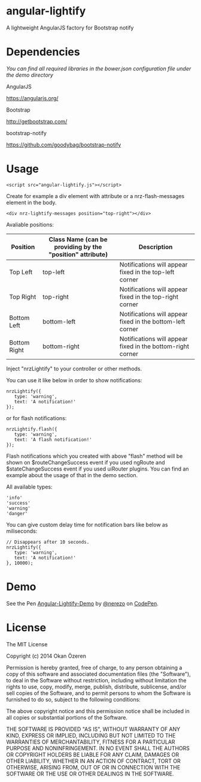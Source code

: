 angular-lightify
==============

A lightweight AngularJS factory for Bootstrap notify

Dependencies
==============

_You can find all required libraries in the bower.json configuration file under the demo directory_

AngularJS

https://angularjs.org/


Bootstrap

http://getbootstrap.com/


bootstrap-notify

https://github.com/goodybag/bootstrap-notify


Usage
==============

```
<script src="angular-lightify.js"></script>
```

Create for example a div element with attribute or a nrz-flash-messages element in the body.

```
<div nrz-lightify-messages position="top-right"></div>
```

Avaliable positions:

| Position      | Class Name (can be providing by the "position" attribute) | Description |
| ------------- | ------------- | ------------- |
| Top Left | top-left | Notifications will appear fixed in the top-left corner |
| Top Right | top-right | Notifications will appear fixed in the top-right corner |
| Bottom Left | bottom-left | Notifications will appear fixed in the bottom-left corner |
| Bottom Right | bottom-right | Notifications will appear fixed in the bottom-right corner |

Inject "nrzLightify" to your controller or other methods.

You can use it like below in order to show notifications:
```
nrzLightify({
   type: 'warning',
   text: 'A notification!'
});
```
or for flash notifications:
```
nrzLightify.flash({
   type: 'warning',
   text: 'A flash notification!'
});
```
Flash notifications which you created with above "flash" method will be shown on $routeChangeSuccess event if you used ngRoute and $stateChangeSuccess event if you used uiRouter plugins. You can find an example about the usage of that in the demo section.

All available types:
```
'info'
'success'
'warning'
'danger'
```
You can give custom delay time for notification bars like below as miliseconds:
```
// Disappears after 10 seconds.
nrzLightify({
   type: 'warning',
   text: 'A notification!'
}, 10000);
```

Demo
==============
<p data-height="515" data-theme-id="10341" data-slug-hash="ByNmEP" data-default-tab="result" data-user="nerezo" class='codepen'>See the Pen <a href='http://codepen.io/nerezo/pen/ByNmEP/'>Angular-Lightify-Demo</a> by <a href='http://codepen.io/nerezo'>@nerezo</a> on <a href='http://codepen.io'>CodePen</a>.</p>
<script async src="//assets.codepen.io/assets/embed/ei.js"></script>


# License

The MIT License

Copyright (c) 2014 Okan Özeren

Permission is hereby granted, free of charge, to any person obtaining a copy of this software and associated documentation files (the "Software"), to deal in the Software without restriction, including without limitation the rights to use, copy, modify, merge, publish, distribute, sublicense, and/or sell copies of the Software, and to permit persons to whom the Software is furnished to do so, subject to the following conditions:

The above copyright notice and this permission notice shall be included in all copies or substantial portions of the Software.

THE SOFTWARE IS PROVIDED "AS IS", WITHOUT WARRANTY OF ANY KIND, EXPRESS OR IMPLIED, INCLUDING BUT NOT LIMITED TO THE WARRANTIES OF MERCHANTABILITY, FITNESS FOR A PARTICULAR PURPOSE AND NONINFRINGEMENT. IN NO EVENT SHALL THE AUTHORS OR COPYRIGHT HOLDERS BE LIABLE FOR ANY CLAIM, DAMAGES OR OTHER LIABILITY, WHETHER IN AN ACTION OF CONTRACT, TORT OR OTHERWISE, ARISING FROM, OUT OF OR IN CONNECTION WITH THE SOFTWARE OR THE USE OR OTHER DEALINGS IN THE SOFTWARE.
